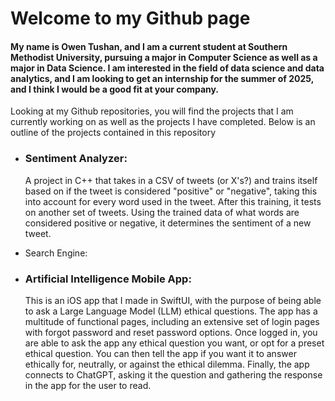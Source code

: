 # Welcome to my Github page #

#### My name is Owen Tushan, and I am a current student at Southern Methodist University, pursuing a major in Computer Science as well as a major in Data Science. I am interested in the field of data science and data analytics, and I am looking to get an internship for the summer of 2025, and I think I would be a good fit at your company. ####

Looking at my Github repositories, you will find the projects that I am currently working on as well as the projects I have completed. Below is an outline of the projects contained in  this repository


- ### Sentiment Analyzer: ###
  
  A project in C++ that takes in a CSV of tweets (or X's?) and trains itself based on if the tweet is considered "positive" or "negative", taking this into account for every word used in the tweet. After this training, it tests on another set of tweets. Using the trained data of what words are considered positive or negative, it determines the sentiment of a new tweet.


- Search Engine:


- ### Artificial Intelligence Mobile App: ###

  This is an iOS app that I made in SwiftUI, with the purpose of being able to ask a Large Language Model (LLM) ethical questions. The app has a multitude of functional pages, including an extensive set of login pages with forgot password and reset password options. Once logged in, you are able to ask the app any ethical question you want, or opt for a preset ethical question. You can then tell the app if you want it to answer ethically for, neutrally, or against the ethical dilemma. Finally, the app connects to ChatGPT, asking it the question and gathering the response in the app for the user to read. 



<!---
o-tushan/o-tushan is a ✨ special ✨ repository because its `README.md` (this file) appears on your GitHub profile.
You can click the Preview link to take a look at your changes.
--->
